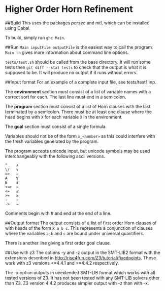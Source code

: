 Higher Order Horn Refinement
============================

##Build
This uses the packages *parsec* and *mtl*, which can be installed using Cabal.

To build, simply run `ghc Main`.

##Run
`Main inputFile outputFile` is the easiest way to call the program.
`Main -h` gives more information about command line options.

`tests/test.sh` should be called from the base directory.
It will run some tests then `git diff --stat tests` to check that the output is what it is supposed to be.
It will produce no output if it runs without errors.

##Input format
For an example of a complete input file, see tests/test1.inp.

The **environment** section must consist of a list of variable names with a correct sort for each.
The last line must end in a semicolon.

The **program** section must consist of a list of Horn clauses with the last terminated by a semicolon.
There must be at least one clause where the head begins with `X` for each variable `X` in the environment.

The **goal** section must consist of a single formula.

Variables should not be of the form `x_<number>` as this could interfere with the fresh variables generated by the program.


The program accepts unicode input, but unicode symbols may be used interchangeably with the following ascii versions.
```
^    ∧
\/   ∨
=>   ⇒
A    ∀
E    ∃
<=>  ⇔
<=   ≤
>=   ≥
-    −
->   →
```

Comments begin with # and end at the end of a line.

##Output format
The output consists of a list of first order Horn clauses of with heads of the form `X a b c`.
This represents a conjunction of clauses where the variables `a`, `b` and `c` are bound under universal quantifiers.

There is another line giving a first order goal clause.

##Use with z3
The options -y and -z output in the SMT-LIB2 format with the extensions described in http://rise4fun.com/Z3/tutorial/fixedpoints.
These work with z3 versions <=4.4.1 and >=4.4.2 respectively.

The -x option outputs in unextended SMT-LIB format which works with all tested versions of Z3.
It has not been tested with any SMT-LIB solvers other than Z3.
Z3 version 4.4.2 produces simpler output with -z than with -x.
